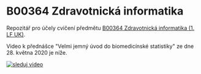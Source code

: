 # B00364 Zdravotnická informatika

Repozitář pro účely cvičení předmětu [B00364 Zdravotnická informatika (1. LF UK)](https://ubi.lf1.cuni.cz/zdravotnicka-informatika-vseobecne-lekarstvi).

Video k přednášce "Velmi jemný úvod do biomedicínské statistiky" ze dne 28. května 2020 je níže.

[![sleduj video](https://img.youtube.com/vi/-Swztoc8DLU/maxresdefault.jpg)](https://youtu.be/-Swztoc8DLU)
